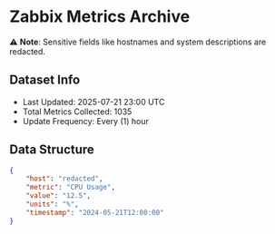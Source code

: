 # Zabbix Metrics Archive

⚠️ **Note**: Sensitive fields like hostnames and system descriptions are redacted.

## Dataset Info
- Last Updated: 2025-07-21 23:00 UTC
- Total Metrics Collected: 1035
- Update Frequency: Every (1) hour

## Data Structure
```json
{
    "host": "redacted",
    "metric": "CPU Usage",
    "value": "12.5",
    "units": "%",
    "timestamp": "2024-05-21T12:00:00"
}
```
